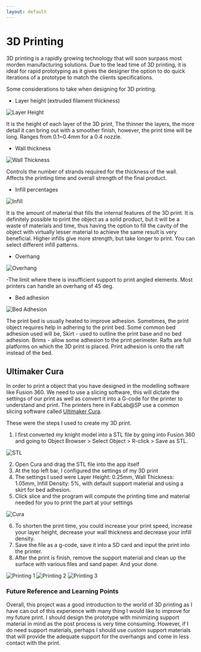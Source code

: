 ```yaml
---
layout: default
---
```


# 3D Printing
3D printing is a rapidly growing technology that will soon surpass most morden manufacturing solutions. Due to the lead time of 3D printing, it is ideal for rapid prototyping as it gives the designer the option to do quick iterations of a prototype to match the clients specifications.

Some considerations to take when designing for 3D printing.

- Layer height (extruded filament thickness)

![Layer Height](images/3dprinting/layerheight.png)

It is the height of each layer of the 3D print, The thinner the layers, the more detail it can bring out with a smoother finish, however, the print time will be long. Ranges from 0.1~0.4mm for a 0.4 nozzle.

- Wall thickness

![Wall Thickness](images/3dprinting/wallthickness.png)

Controls the number of strands required for the thickness of the wall. Affects the printing time and overall strength of the final product.

- Infill percentages

![Infill](images/3dprinting/infill.png)

It is the amount of material that fills the internal features of the 3D print. It is definitely possible to print the object as a solid product, but it will be a waste of materials and time, thus having the option to fill the cavity of the object with virtually lesser material to achieve the same result is very beneficial. Higher infills give more strength, but take longer to print. You can select different infill patterns.

- Overhang

![Overhang](images/3dprinting/overhang.png)

-The limit where there is insufficient support to print angled elements. Most printers can handle an overhang of 45 deg.

- Bed adhesion

![Bed Adhesion](images/3dprinting/bedadhesion.png)

The print bed is usually heated to improve adhesion. Sometimes, the print object requires help in adhering to the print bed. Some common bed adhesion used will be, Skirt - used to outline the print base and no bed adhesion. Brims - allow some adhesion to the print perimeter. Rafts are full platforms on which the 3D print is placed. Print adhesion is onto the raft instead of the bed.


## Ultimaker Cura
In order to print a object that you have designed in the modelling software like Fusion 360. We need to use a slicing software, this will dictate the settings of our print as well as convert it into a G-code for the printer to understand and print. The printers here in FabLab@SP use a common slicing software called [Ultimaker Cura](https://ultimaker.com/software/ultimaker-cura).

These were the steps I used to create my 3D print.

1. I first converted my knight model into a STL file by going into Fusion 360 and going to Object Browser > Select Object > R-click > Save as STL.

![STL](images/3dprinting/stl.JPG)

2. Open Cura and drag the STL file into the app itself
3. At the top left bar, I configured the settings of my 3D print
4. The settings I used were Layer Height: 0.25mm, Wall Thickness: 1.05mm, Infill Density: 5%, with default support material and using a skirt for bed adhesion.
5. Click slice and the program will compute the printing time and material needed for you to print the part at your settings

![Cura](images/3dprinting/cura.JPG)

6. To shorten the print time, you could increase your print speed, increase your layer height, decrease your wall thickness and decrease your infill density.
7. Save the file as a g-code, save it into a SD card and input the print into the printer.
8. After the print is finish, remove the support material and clean up the surface with various files and sand paper. And your done.

![Printing 1](images/3dprinting/printing1.jpg)
![Printing 2](images/3dprinting/printing2.jpg)
![Printing 3](images/3dprinting/printing3.jpg)

### Future Reference and Learning Points
Overall, this project was a good introduction to the world of 3D printing as I have can out of this experience with many thing I would like to improve for my future print. I should design the prototype with minimizing support material in mind as the post process is very time consuming. However, if I do need support materials, perhaps I should use custom support materials that will provide the adequate support for the overhangs and come in less contact with the print.
